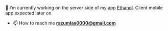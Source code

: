 🔭 I’m currently working on the server side of my app <a href="https://github.com/rszumlas/ETHanolgit" target="_blank">Ethanol</a>. Client mobile app expected later on.

- 📫 How to reach me **rszumlas0000@gmail.com**
